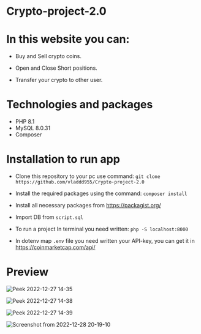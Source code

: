 # Crypto-project-2.0

# In this website you can:

* Buy and Sell crypto coins.

* Open and Close Short positions.

* Transfer your crypto to other user.

# Technologies and packages

* PHP 8.1
* MySQL 8.0.31
* Composer

# Installation to run app

* Clone this repository to your pc use command: `git clone https://github.com/vladdd955/Crypto-project-2.0`

* Install the required packages using the command: `composer install`

* Install all necessary packages from https://packagist.org/

* Import DB from `script.sql`

* To run a project In terminal you need written: `php -S localhost:8000`

* In dotenv map `.env` file you need written your API-key, you can get it in  https://coinmarketcap.com/api/

# Preview 
![Peek 2022-12-27 14-35](https://user-images.githubusercontent.com/74567141/209674125-fdd37333-d9f7-4698-8576-22be366a490a.gif)


![Peek 2022-12-27 14-38](https://user-images.githubusercontent.com/74567141/209674141-0720f639-8b44-4cd6-8342-aef0994714e7.gif)


![Peek 2022-12-27 14-39](https://user-images.githubusercontent.com/74567141/209674153-d4ed50ed-4618-4160-8858-d769f53e00c6.gif)

![Screenshot from 2022-12-28 20-19-10](https://user-images.githubusercontent.com/74567141/209855703-b7cc2a0c-a5b5-407d-9842-5afca4974566.png)

